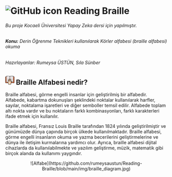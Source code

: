 # <img src="https://github.com/fluidicon.png" width="28" height="28" alt="GitHub icon"/> Reading Braille
###### *Bu proje Kocaeli Üniversitesi Yapay Zeka dersi için yapılmıştır.*
###### ***Konu:** Derin Öğrenme Teknikleri kullanılarak Körler alfabesi (braille alfabesi) okuma* 

###### Hazırlayanlar: *Rumeysa ÜSTÜN*, *Sıla Sünber*
## <img src="https://github.com/rumeysaustun/Reading-Braille/blob/main/img/braille.png" width="28" height="28" alt="Alfabe icon"/> Braille Alfabesi nedir?

Braille alfabesi, görme engelli insanlar için geliştirilmiş bir alfabedir. Alfabede, kabartma dokunuşları şeklindeki noktalar kullanılarak harfler, sayılar, noktalama işaretleri ve diğer semboller temsil edilir. Alfabede toplam altı nokta vardır ve bu noktaların farklı kombinasyonları, farklı karakterleri ifade etmek için kullanılır.

Braille alfabesi, Fransız Louis Braille tarafından 1824 yılında geliştirilmiştir ve günümüzde dünya çapında birçok ülkede kullanılmaktadır. Braille alfabesi, görme engelli insanların okuma ve yazma becerilerini geliştirmelerine ve dünya ile iletişim kurmalarına yardımcı olur. Ayrıca, braille alfabesi dijital cihazlarda da kullanılabilmekte ve yazılım geliştirme, müzik, matematik gibi birçok alanda da kullanımı yaygındır.



<div align="center">
    ![Alfabe](https://github.com/rumeysaustun/Reading-Braille/blob/main/img/braille_diagram.jpg)
</div>

